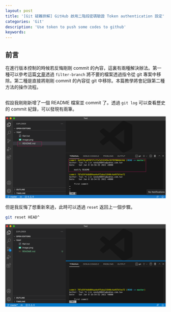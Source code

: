 ```yaml
---
layout: post
title: '[Git 疑難排解] GitHub 啟用二階段密碼驗證 Token authentication 設定'
categories: 'Git'
description: 'Use token to push some codes to github'
keywords: 
---
```


## 前言
在進行版本控制的時候若反悔剛剛 commit 的內容，這裏有兩種解決辦法。第一種可以參考這篇[文章](https://andy6804tw.github.io/2018/12/09/git-exceeds-size/)透過 `filter-branch` 將不要的檔案透過指令從 git 專案中移除。第二種是直接將剛剛 commit 的內容從 git 中移除。本篇教學將會記錄第二種方法的操作流程。

## 
假設我剛剛新增了一個  README 檔案並 commit 了。透過 `git log` 可以查看歷史的 commit 紀錄，可以發現有兩筆。

![](/images/posts/git/2022/img1100108-1.png)

但是我反悔了想重新來過，此時可以透過 `reset` 返回上一個步驟。

```sh
git reset HEAD^
```

![](/images/posts/git/2022/img1100108-2.png)